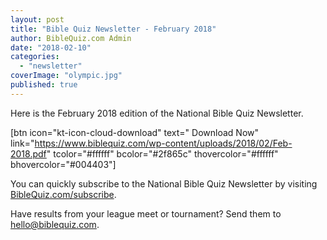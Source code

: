 ```yaml
---
layout: post
title: "Bible Quiz Newsletter - February 2018"
author: BibleQuiz.com Admin
date: "2018-02-10"
categories: 
  - "newsletter"
coverImage: "olympic.jpg"
published: true
---
```


Here is the February 2018 edition of the National Bible Quiz Newsletter.

\[btn icon="kt-icon-cloud-download" text=" Download Now" link="https://www.biblequiz.com/wp-content/uploads/2018/02/Feb-2018.pdf" tcolor="#ffffff" bcolor="#2f865c" thovercolor="#ffffff" bhovercolor="#004403"\]

You can quickly subscribe to the National Bible Quiz Newsletter by visiting [BibleQuiz.com/subscribe](https://www.biblequiz.com/subscribe).

Have results from your league meet or tournament? Send them to [hello@biblequiz.com](mailto:hello@biblequiz.com).
